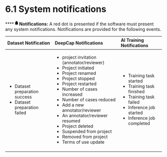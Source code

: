 # 6.1 System notifications

\*\*\*\*![](../.gitbook/assets/image%20%283%29%20%281%29.png)**Notifications:** A red dot is presented if the software must present any system notifications. Notifications are provided for the following events.

<table>
  <thead>
    <tr>
      <th style="text-align:left">Dataset Notification</th>
      <th style="text-align:left">DeepCap Notifications</th>
      <th style="text-align:left">AI Training Notifications</th>
    </tr>
  </thead>
  <tbody>
    <tr>
      <td style="text-align:left">
        <ul>
          <li>Dataset preparation success</li>
          <li>Dataset preparation failed</li>
        </ul>
      </td>
      <td style="text-align:left">
        <ul>
          <li>project invitation (annotator/reviewer)</li>
          <li>Project initiated</li>
          <li>Project renamed</li>
          <li>Project stopped</li>
          <li>Project restarted</li>
          <li>Number of cases increased</li>
          <li>Number of cases reduced</li>
          <li>Add a new annotator/reviewer</li>
          <li>An annotator/reviewer resumed</li>
          <li>Project deleted</li>
          <li>Suspended from project</li>
          <li>Removed from project</li>
          <li>Terms of use update</li>
        </ul>
      </td>
      <td style="text-align:left">
        <ul>
          <li>Training task started</li>
          <li>Training task finished</li>
          <li>Training task failed</li>
          <li>Inference job started</li>
          <li>Inference job completed</li>
        </ul>
      </td>
    </tr>
    <tr>
      <td style="text-align:left"></td>
      <td style="text-align:left"></td>
      <td style="text-align:left"></td>
    </tr>
  </tbody>
</table>



